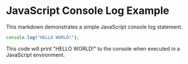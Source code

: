 # JavaScript Console Log Example #

This markdown demonstrates a simple JavaScript console log statement.

```javascript
console.log("HELLO WORLD!");
```

This code will print "HELLO WORLD!" to the console when executed in a JavaScript environment.
